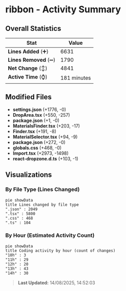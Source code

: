 # ribbon - Activity Summary 

## Overall Statistics

| Stat                   | Value                                                             |
| ---------------------- | ----------------------------------------------------------------- |
| **Lines Added** (➕)   | 6631                                          |
| **Lines Removed** (➖) | 1790                                        |
| **Net Change** (↕)    | 4841                |
| **Active Time** (⌚)   | 181 minutes |


## Modified Files
- **settings.json** (+1776, -0)
- **DropArea.tsx** (+550, -257)
- **package.json** (+1, -0)
- **MaterialsFinder.tsx** (+203, -17)
- **Finder.tsx** (+191, -8)
- **MaterialSelector.tsx** (+94, -9)
- **package.json** (+272, -0)
- **globals.css** (+468, -0)
- **Import.tsx** (+2973, -1498)
- **react-dropzone.d.ts** (+103, -1)

## Visualizations

### By File Type (Lines Changed)

```mermaid
pie showData
title Lines changed by file type
".json" : 2049
".tsx" : 5800
".css" : 468
".ts" : 104
```

### By Hour (Estimated Activity Count)

```mermaid
pie showData
title Coding activity by hour (count of changes)
"10h" : 3
"11h" : 29
"12h" : 20
"13h" : 43
"14h" : 30
```


> **Last Updated:** 14/08/2025, 14:52:03